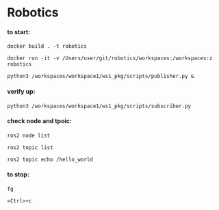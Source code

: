 # Robotics


#### to start:

	docker build . -t robotics                                                     

	docker run -it -v /Users/user/git/robotics/workspaces:/workspaces:z robotics
  
	python3 /workspaces/workspace1/ws1_pkg/scripts/publisher.py &


#### verify up:

	python3 /workspaces/workspace1/ws1_pkg/scripts/subscriber.py


#### check node and tpoic:

	ros2 node list
	
	ros2 topic list
	
	ros2 topic echo /hello_world
	

#### to stop:

	fg

	<Ctrl>+c
